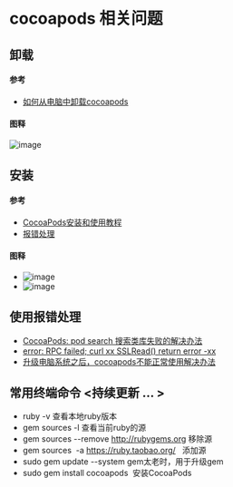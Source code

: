 # cocoapods 相关问题

## 卸载

#### 参考
* [如何从电脑中卸载cocoapods](http://blog.csdn.net/qq_18670721/article/details/50432892)

#### 图释
 ![image](https://github.com/itwyhuaing/YHReactDemo/blob/master/RNDemo1/images/d1_1.png)

## 安装

#### 参考
* [CocoaPods安装和使用教程](http://code4app.com/article/cocoapods-install-usage)
* [报错处理](http://stackoverflow.com/questions/30812777/cannot-install-cocoa-pods-after-uninstalling-results-in-error/30851030#30851030)

#### 图释
* ![image](https://github.com/itwyhuaing/YHReactDemo/blob/master/RNDemo1/images/d1_1.png)
* ![image](https://github.com/itwyhuaing/YHReactDemo/blob/master/RNDemo1/images/d1_1.png)

## 使用报错处理
* [CocoaPods: pod search 搜索类库失败的解决办法](http://blog.cocoachina.com/article/29127)
* [error: RPC failed; curl xx SSLRead() return error -xx](http://blog.csdn.net/wm9028/article/details/51840759)
* [升级电脑系统之后，cocoapods不能正常使用解决办法](http://blog.csdn.net/wddyzzw/article/details/78435569)

## 常用终端命令 <持续更新 ... >
* ruby -v                                       查看本地ruby版本
* gem sources -l                                查看当前ruby的源
* gem sources --remove http://rubygems.org      移除源
* gem sources  -a https://ruby.taobao.org/      添加源
* sudo gem update --system                      gem太老时，用于升级gem 
* sudo gem install cocoapods                    安装CocoaPods
